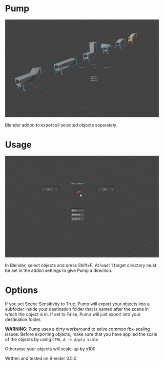 # Pump

![Screenshot of BatchExporter's Pie Menu](https://github.com/Messerblatt/BatchExporter/blob/main/BatchExporter_screenshot2.png)

Blender addon to export all selected objects separately.

# Usage
![Screenshot of BatchExporter's Pie Menu](https://github.com/Messerblatt/BatchExporter/blob/main/BatchExporter_screenshot.png)

In Blender, select objects and press Shift+F. At least 1 target directory must be set in the addon settings to give Pump a direction. 

# Options
If you set Scene Sensitivity to True, Pump will export your objects into a subfolder inside your destination folder that is named after the scene in which the object is in. If set to False, Pump will just export into your destination folder.
    
**WARNING**: Pump uses a dirty workaround to solve common fbx-scaling issues. Before exporting objects, make sure that you have applied the scale of the objects by using
    `CTRL-A -> Apply scale`
    
Otherwise your objects will scale-up by x100

Written and tested on Blender 3.5.0.
